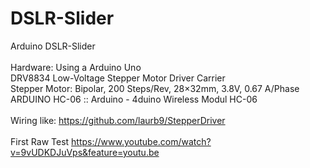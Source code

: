 # DSLR-Slider
Arduino DSLR-Slider
<br>
<br>
Hardware:
Using a Arduino Uno<br>
DRV8834 Low-Voltage Stepper Motor Driver Carrier<br>
Stepper Motor: Bipolar, 200 Steps/Rev, 28×32mm, 3.8V, 0.67 A/Phase<br>
ARDUINO HC-06 :: Arduino - 4duino Wireless Modul HC-06 <br>
<br>
Wiring like:
https://github.com/laurb9/StepperDriver
<br>
<br>
First Raw Test
https://www.youtube.com/watch?v=9vUDKDJuVps&feature=youtu.be
